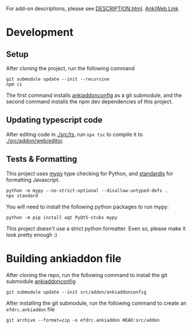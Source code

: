 For add-on descriptions, please see [DESCRIPTION.html](./DESCRIPTION.html). 
[AnkiWeb Link](https://ankiweb.net/shared/info/385888438)
# Development
## Setup
After cloning the project, run the following command
```
git submodule update --init --recursive
npm ci
```
The first command installs [ankiaddonconfig](https://github.com/BlueGreenMagick/ankiaddonconfig/) as a git submodule, and the second command installs the npm dev dependencies of this project.

## Updating typescript code

After editing code in [./src/ts](./src/ts), run `npx tsc` to compile it to [./src/addon/web/editor](./src/addon/web/editor).

## Tests & Formatting
This project uses [mypy](https://github.com/python/mypy) type checking for Python, and [standardjs](https://github.com/standard/standard) for formatting Javascript.

```
python -m mypy --no-strict-optional --disallow-untyped-defs .
npx standard
```

You will need to install the following python packages to run mypy: 
```
python -m pip install aqt PyQt5-stubs mypy
```

This project doesn't use a strict python formatter. Even so, please make it look pretty enough :)

# Building ankiaddon file
After cloning the repo, run the following command to install the git submodule [ankiaddonconfig](https://github.com/BlueGreenMagick/ankiaddonconfig/)
```
git submodule update --init src/addon/ankiaddonconfig
```
After installing the git submodule, run the following command to create an `efdrc.ankiaddon` file
```
git archive --format=zip -o efdrc.ankiaddon HEAD:src/addon
```